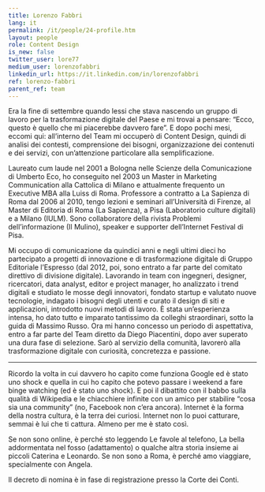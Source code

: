 ```yaml
---
title: Lorenzo Fabbri
lang: it
permalink: /it/people/24-profile.htm
layout: people
role: Content Design
is_new: false
twitter_user: lore77
medium_user: lorenzofabbri
linkedin_url: https://it.linkedin.com/in/lorenzofabbri
ref: lorenzo-fabbri
parent_ref: team
---
```

Era la fine di settembre quando lessi che stava nascendo un gruppo di lavoro per la trasformazione digitale del Paese e mi trovai a pensare: “Ecco, questo è quello che mi piacerebbe davvero fare”. E dopo pochi mesi, eccomi qui: all’interno del Team mi occuperò di Content Design, quindi di analisi dei contesti, comprensione dei bisogni, organizzazione dei contenuti e dei servizi, con un’attenzione particolare alla semplificazione.

Laureato cum laude nel 2001 a Bologna nelle Scienze della Comunicazione di Umberto Eco, ho conseguito nel 2003 un Master in Marketing Communication alla Cattolica di Milano e attualmente frequento un Executive MBA alla Luiss di Roma. Professore a contratto a La Sapienza di Roma dal 2006 al 2010, tengo lezioni e seminari all’Università di Firenze, al Master di Editoria di Roma (La Sapienza), a Pisa (Laboratorio culture digitali) e a Milano (IULM). Sono collaboratore della rivista Problemi dell’informazione (Il Mulino), speaker e supporter dell’Internet Festival di Pisa.

Mi occupo di comunicazione da quindici anni e negli ultimi dieci ho partecipato a progetti di innovazione e di trasformazione digitale di Gruppo Editoriale l’Espresso (dal 2012, poi, sono entrato a far parte del comitato direttivo di divisione digitale). Lavorando in team con ingegneri, designer, ricercatori, data analyst, editor e project manager, ho analizzato i trend digitali e studiato le mosse degli innovatori, fondato startup e valutato nuove tecnologie, indagato i bisogni degli utenti e curato il design di siti e applicazioni, introdotto nuovi metodi di lavoro. È stata un’esperienza intensa, ho dato tutto e imparato tantissimo da colleghi straordinari, sotto la guida di Massimo Russo. Ora mi hanno concesso un periodo di aspettativa, entro a far parte del Team diretto da Diego Piacentini, dopo aver superato una dura fase di selezione. Sarò al servizio della comunità, lavorerò alla trasformazione digitale con curiosità, concretezza e passione.

***

Ricordo la volta in cui davvero ho capito come funziona Google ed è stato uno shock e quella in cui ho capito che potevo passare i weekend a fare binge watching (ed è stato uno shock). E poi il dibattito con il babbo sulla qualità di Wikipedia e le chiacchiere infinite con un amico per stabilire “cosa sia una community” (no, Facebook non c’era ancora). Internet è la forma della nostra cultura, è la terra dei curiosi. Internet non lo puoi catturare, semmai è lui che ti cattura. Almeno per me è stato così.

Se non sono online, è perché sto leggendo Le favole al telefono, La bella addormentata nel fosso (adattamento) o qualche altra storia insieme ai piccoli Caterina e Leonardo. Se non sono a Roma, è perché amo viaggiare, specialmente con Angela.

Il decreto di nomina è in fase di registrazione presso la Corte dei Conti.
